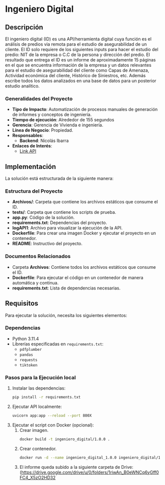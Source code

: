# Ingeniero Digital

## Descripción

El ingeniero digital (ID) es una API/herramienta digital cuya función es el análisis de predios via remota para el estudio de asegurabilidad de un cliente. El ID solo requiere de los siguientes inputs para hacer el estudio del predio: NIT de la empresa o C.C de la persona y dirección del predio. El resultado que entrega el ID es un informe de aproximadamente 15 páginas en el que se encuentra información de la empresa y un datos relevantes para el estudio de asegurabilidad del cliente como Capas de Amenaza, Actividad económica del cliente, Histórico de Siniestros, etc. Además escribe todos los datos analizados en una base de datos para un posterior estudio analítico.

### Generalidades del Proyecto
- **Tipo de Impacto**: Automatización de procesos manuales de generación de informes y conceptos de ingeniería.
- **Tiempo de ejecución**: Alrededor de 155 segundos
- **Gerencia**: Gerencia de Vivienda e ingeniería.
- **Línea de Negocio**: Propiedad.
- **Responsables**:
  - **Backend**: Nicolás Ibarra
- **Enlaces de Interés**:
  - [Link API](http://35.153.192.47:8093/docs#/)

## Implementación

La solución está estructurada de la siguiente manera:

### Estructura del Proyecto
- **Archivos/**: Carpeta que contiene los archivos estáticos que consume el ID.
- **tests/**: Carpeta que contiene los scripts de prueba.
- **app.py**: Código de la solución.
- **requirements.txt**: Dependencias del proyecto.
- **logAPI1**: Archivo para visualizar la ejecución de la API.
- **Dockerfile**: Para crear una imagen Docker y ejecutar el proyecto en un contenedor.
- **README**: Instructivo del proyecto.

### Documentos Relacionados
- Carpeta **Archivos**: Contiene todos los archivos estáticos que consume el ID.
- **Dockerfile**: Para ejecutar el código en un contenedor de manera automática y continua.
- **requirements.txt**: Lista de dependencias necesarias.

## Requisitos

Para ejecutar la solución, necesita los siguientes elementos:

### Dependencias
- Python 3.11.4
- Librerías especificadas en `requirements.txt`:
  - `pdfplumber`
  - `pandas`
  - `requests`
  - `tiktoken`

### Pasos para la Ejecución local
1. Instalar las dependencias:
   ```sh
   pip install -r requirements.txt
2. Ejecutar API localmente:
   ```sh
   uvicorn app:app --reload --port 800X
3. Ejecutar el script con Docker (opcional):
    1. Crear imagen.
       ```sh
       docker build -t ingeniero_digital/1.0.0 .
    2. Crear contenedor.
       ```sh
       docker run -d --name ingeniero_digital_1.0.0 ingeniero_digital/1.0.0 .
    3. El informe queda subido a la siguiente carpeta de Drive: (https://drive.google.com/drive/u/0/folders/1riwAn_B0eWNCq6yGff0FC4_X5zO2HD32
       
#
